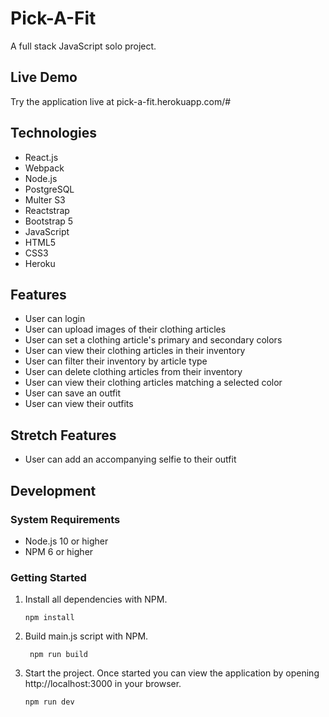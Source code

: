 # Pick-A-Fit

A full stack JavaScript solo project.

## Live Demo 
Try the application live at pick-a-fit.herokuapp.com/#

## Technologies
  * React.js 
  * Webpack
  * Node.js
  * PostgreSQL
  * Multer S3
  * Reactstrap
  * Bootstrap 5
  * JavaScript
  * HTML5
  * CSS3
  * Heroku

## Features
  * User can login
  * User can upload images of their clothing articles 
  * User can set a clothing article's primary and secondary colors
  * User can view their clothing articles in their inventory
  * User can filter their inventory by article type
  * User can delete clothing articles from their inventory
  * User can view their clothing articles matching a selected color
  * User can save an outfit
  * User can view their outfits

## Stretch Features
  * User can add an accompanying selfie to their outfit

## Development

### System Requirements
- Node.js 10 or higher
- NPM 6 or higher

### Getting Started

1. Install all dependencies with NPM.

    ```shell
    npm install
    ```
2. Build main.js script with NPM.
   ```shell
    npm run build
    ```
3. Start the project. Once started you can view the application by opening http://localhost:3000 in your browser.

    ```shell
    npm run dev
    ```

